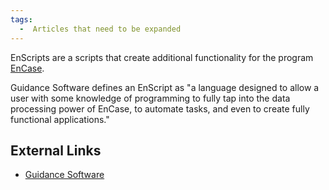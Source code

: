 ```yaml
---
tags:
  -  Articles that need to be expanded
---
```

EnScripts are a scripts that create additional functionality for the
program [EnCase](encase.md).

Guidance Software defines an EnScript as "a language designed to allow a
user with some knowledge of programming to fully tap into the data
processing power of EnCase, to automate tasks, and even to create fully
functional applications."

## External Links

- [Guidance Software](https://www.opentext.com/products/security-cloud)